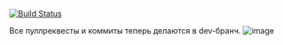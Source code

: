 [![Build Status](https://travis-ci.org/animusdev/green.svg?branch=master)](https://travis-ci.org/animusdev/green)

Все пуллреквесты и коммиты теперь делаются в dev-бранч. 
![image](https://cloud.githubusercontent.com/assets/17518355/18066135/affbcfee-6e3f-11e6-8d25-3ea2f5bab440.png)

